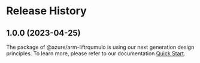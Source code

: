 # Release History
    
## 1.0.0 (2023-04-25)

The package of @azure/arm-liftrqumulo is using our next generation design principles. To learn more, please refer to our documentation [Quick Start](https://aka.ms/js-track2-quickstart).
